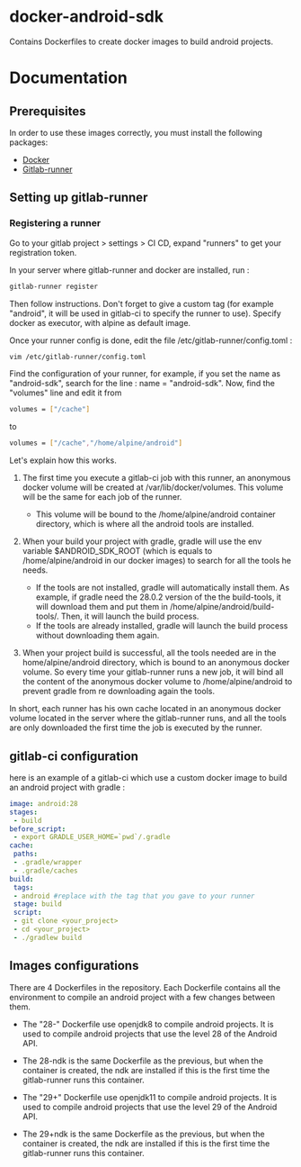 # docker-android-sdk

Contains Dockerfiles to create docker images to build android projects.

# Documentation
## Prerequisites
In order to use these images correctly, you must install the following packages:
- [Docker](https://docs.docker.com/engine/install/ubuntu/)
- [Gitlab-runner](https://docs.gitlab.com/runner/install/linux-manually.html)

## Setting up gitlab-runner

### Registering a runner

Go to your gitlab project > settings > CI CD, expand "runners" to get your registration token.

In your server where gitlab-runner and docker are installed, run :
```bash
gitlab-runner register
```
Then follow instructions. Don't forget to give a custom tag (for example "android", it will be used in gitlab-ci to specify the runner to use). Specify docker as executor, with alpine as default image.

Once your runner config is done, edit the file /etc/gitlab-runner/config.toml :
```bash
vim /etc/gitlab-runner/config.toml
```
Find the configuration of your runner, for example, if you set the name as "android-sdk", search for the line : 
name = "android-sdk".
Now, find the "volumes" line and edit it
from
```bash
volumes = ["/cache"]
```
to
```bash
volumes = ["/cache","/home/alpine/android"]
```
Let's explain how this works.

1. The first time you execute a gitlab-ci job with this runner, an anonymous docker volume will be created at /var/lib/docker/volumes. This volume will be the same for each job of the runner.
    * This volume will be bound to the /home/alpine/android container directory, which is where all the android tools are installed.

2. When your build your project with gradle, gradle will use the env variable 
$ANDROID_SDK_ROOT (which is equals to /home/alpine/android in our docker images) to search for all the tools he needs. 
    * If the tools are not installed, gradle will automatically install them. As example, if gradle need the 28.0.2 version of the the build-tools, it will download them and put them in /home/alpine/android/build-tools/. Then, it will launch the build process.
    * If the tools are already installed, gradle will launch the build process without downloading them again. 

3. When your project build is successful, all the tools needed are in the home/alpine/android directory, which is bound to an anonymous docker volume. So every time your gitlab-runner runs a new job, it will bind all the content of the anonymous docker volume to /home/alpine/android to prevent gradle from re downloading again the tools.

In short, each runner has his own cache located in an anonymous docker volume located in the server where the gitlab-runner runs, and all the tools are only downloaded the first time the job is executed by the runner.

## gitlab-ci configuration

here is an example of a gitlab-ci which use a custom docker image to build an android project with gradle :
```yaml
image: android:28
stages:
 - build
before_script:
 - export GRADLE_USER_HOME=`pwd`/.gradle
cache:
 paths:
 - .gradle/wrapper
 - .gradle/caches
build:
 tags:
 - android #replace with the tag that you gave to your runner
 stage: build
 script:
 - git clone <your_project>
 - cd <your_project>
 - ./gradlew build
```
## Images configurations
There are 4 Dockerfiles in the repository. 
Each Dockerfile contains all the environment to compile an android project with a few  changes between them.
- The "28-" Dockerfile use openjdk8 to compile android projects. It is used to compile android projects that use the level 28 of the Android API.
- The 28-ndk is the same Dockerfile as the previous, but when the container is created, the ndk are installed if this is the first time the gitlab-runner runs this container.

- The "29+" Dockerfile use openjdk11 to compile android projects. It is used to compile android projects that use the level 29 of the Android API.
- The 29+ndk is the same Dockerfile as the previous, but when the container is created, the ndk are installed if this is the first time the gitlab-runner runs this container.

